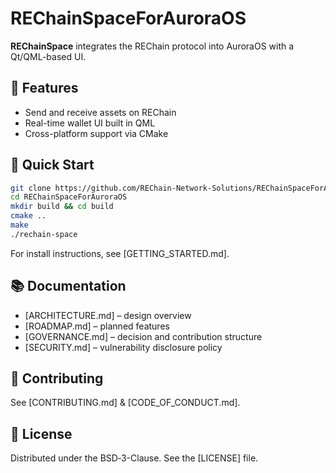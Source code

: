 
# REChainSpaceForAuroraOS

**REChainSpace** integrates the REChain protocol into AuroraOS with a Qt/QML-based UI.

## 🚀 Features
- Send and receive assets on REChain
- Real-time wallet UI built in QML
- Cross-platform support via CMake

## 🔧 Quick Start
```bash
git clone https://github.com/REChain-Network-Solutions/REChainSpaceForAuroraOS.git
cd REChainSpaceForAuroraOS
mkdir build && cd build
cmake ..
make
./rechain-space
```

For install instructions, see [GETTING_STARTED.md].

## 📚 Documentation
- [ARCHITECTURE.md] – design overview  
- [ROADMAP.md] – planned features  
- [GOVERNANCE.md] – decision and contribution structure  
- [SECURITY.md] – vulnerability disclosure policy

## 🤝 Contributing
See [CONTRIBUTING.md] & [CODE_OF_CONDUCT.md].

## 📄 License
Distributed under the BSD‑3-Clause. See the [LICENSE] file.
